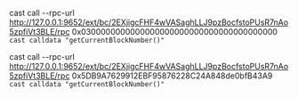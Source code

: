 cast call --rpc-url http://127.0.0.1:9652/ext/bc/2EXjigcFHF4wVASaghLLJ9pzBocfstoPUsR7nAo5zpfiVt3BLE/rpc 0x0300000000000000000000000000000000000000 `cast calldata "getCurrentBlockNumber()"`

cast call --rpc-url http://127.0.0.1:9652/ext/bc/2EXjigcFHF4wVASaghLLJ9pzBocfstoPUsR7nAo5zpfiVt3BLE/rpc 0x5DB9A7629912EBF95876228C24A848de0bfB43A9 `cast calldata "getCurrentBlockNumber()"`
